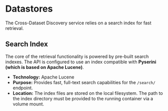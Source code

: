 # Datastores

The Cross-Dataset Discovery service relies on a search index for fast retrieval.

## Search Index

The core of the retrieval functionality is powered by pre-built search indexes. The API is configured to use an index compatible with **Pyserini (which is based on Apache Lucene)**.

- **Technology:** Apache Lucene
- **Purpose:** Provides fast, full-text search capabilities for the `/search/` endpoint.
- **Location:** The index files are stored on the local filesystem. The path to the index directory must be provided to the running container via a volume mount.
